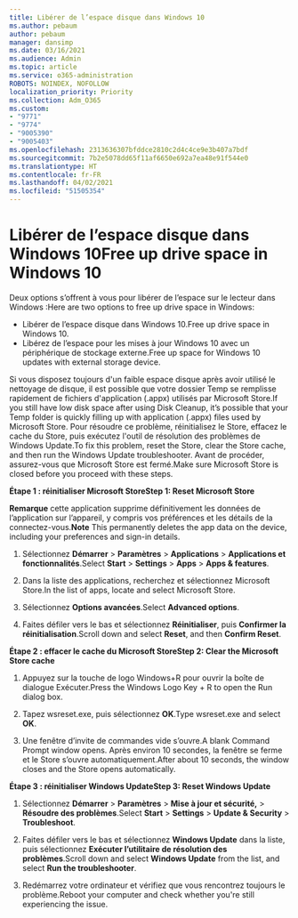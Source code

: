 ```yaml
---
title: Libérer de l’espace disque dans Windows 10
ms.author: pebaum
author: pebaum
manager: dansimp
ms.date: 03/16/2021
ms.audience: Admin
ms.topic: article
ms.service: o365-administration
ROBOTS: NOINDEX, NOFOLLOW
localization_priority: Priority
ms.collection: Adm_O365
ms.custom:
- "9771"
- "9774"
- "9005390"
- "9005403"
ms.openlocfilehash: 2313636307bfddce2810c2d4c4ce9e3b407a7bdf
ms.sourcegitcommit: 7b2e5078dd65f11af6650e692a7ea48e91f544e0
ms.translationtype: HT
ms.contentlocale: fr-FR
ms.lasthandoff: 04/02/2021
ms.locfileid: "51505354"
---
```

# <a name="free-up-drive-space-in-windows-10"></a><span data-ttu-id="3e68f-102">Libérer de l’espace disque dans Windows 10</span><span class="sxs-lookup"><span data-stu-id="3e68f-102">Free up drive space in Windows 10</span></span>

<span data-ttu-id="3e68f-103">Deux options s’offrent à vous pour libérer de l’espace sur le lecteur dans Windows :</span><span class="sxs-lookup"><span data-stu-id="3e68f-103">Here are two options to free up drive space in Windows:</span></span>

- <span data-ttu-id="3e68f-104">Libérer de l’espace disque dans Windows 10.</span><span class="sxs-lookup"><span data-stu-id="3e68f-104">Free up drive space in Windows 10.</span></span>
- <span data-ttu-id="3e68f-105">Libérez de l’espace pour les mises à jour Windows 10 avec un périphérique de stockage externe.</span><span class="sxs-lookup"><span data-stu-id="3e68f-105">Free up space for Windows 10 updates with external storage device.</span></span>

<span data-ttu-id="3e68f-106">Si vous disposez toujours d'un faible espace disque après avoir utilisé le nettoyage de disque, il est possible que votre dossier Temp se remplisse rapidement de fichiers d'application (.appx) utilisés par Microsoft Store.</span><span class="sxs-lookup"><span data-stu-id="3e68f-106">If you still have low disk space after using Disk Cleanup, it’s possible that your Temp folder is quickly filling up with application (.appx) files used by Microsoft Store.</span></span> <span data-ttu-id="3e68f-107">Pour résoudre ce problème, réinitialisez le Store, effacez le cache du Store, puis exécutez l'outil de résolution des problèmes de Windows Update.</span><span class="sxs-lookup"><span data-stu-id="3e68f-107">To fix this problem, reset the Store, clear the Store cache, and then run the Windows Update troubleshooter.</span></span> <span data-ttu-id="3e68f-108">Avant de procéder, assurez-vous que Microsoft Store est fermé.</span><span class="sxs-lookup"><span data-stu-id="3e68f-108">Make sure Microsoft Store is closed before you proceed with these steps.</span></span>

<span data-ttu-id="3e68f-109">**Étape 1 : réinitialiser Microsoft Store**</span><span class="sxs-lookup"><span data-stu-id="3e68f-109">**Step 1: Reset Microsoft Store**</span></span>

<span data-ttu-id="3e68f-110">**Remarque** cette application supprime définitivement les données de l’application sur l’appareil, y compris vos préférences et les détails de la connectez-vous.</span><span class="sxs-lookup"><span data-stu-id="3e68f-110">**Note** This permanently deletes the app data on the device, including your preferences and sign-in details.</span></span>

1. <span data-ttu-id="3e68f-111">Sélectionnez **Démarrer** > **Paramètres** > **Applications** > **Applications et fonctionnalités**.</span><span class="sxs-lookup"><span data-stu-id="3e68f-111">Select **Start** > **Settings** > **Apps** > **Apps & features**.</span></span>

1. <span data-ttu-id="3e68f-112">Dans la liste des applications, recherchez et sélectionnez Microsoft Store.</span><span class="sxs-lookup"><span data-stu-id="3e68f-112">In the list of apps, locate and select Microsoft Store.</span></span>

1. <span data-ttu-id="3e68f-113">Sélectionnez **Options avancées**.</span><span class="sxs-lookup"><span data-stu-id="3e68f-113">Select **Advanced options**.</span></span>

1. <span data-ttu-id="3e68f-114">Faites défiler vers le bas et sélectionnez **Réinitialiser**, puis **Confirmer la réinitialisation**.</span><span class="sxs-lookup"><span data-stu-id="3e68f-114">Scroll down and select **Reset**, and then **Confirm Reset**.</span></span>

<span data-ttu-id="3e68f-115">**Étape 2 : effacer le cache du Microsoft Store**</span><span class="sxs-lookup"><span data-stu-id="3e68f-115">**Step 2: Clear the Microsoft Store cache**</span></span>

1. <span data-ttu-id="3e68f-116">Appuyez sur la touche de logo Windows+R pour ouvrir la boîte de dialogue Exécuter.</span><span class="sxs-lookup"><span data-stu-id="3e68f-116">Press the Windows Logo Key + R to open the Run dialog box.</span></span>

1. <span data-ttu-id="3e68f-117">Tapez wsreset.exe, puis sélectionnez **OK**.</span><span class="sxs-lookup"><span data-stu-id="3e68f-117">Type wsreset.exe and select **OK**.</span></span>

1. <span data-ttu-id="3e68f-118">Une fenêtre d’invite de commandes vide s’ouvre.</span><span class="sxs-lookup"><span data-stu-id="3e68f-118">A blank Command Prompt window opens.</span></span> <span data-ttu-id="3e68f-119">Après environ 10 secondes, la fenêtre se ferme et le Store s’ouvre automatiquement.</span><span class="sxs-lookup"><span data-stu-id="3e68f-119">After about 10 seconds, the window closes and the Store opens automatically.</span></span>

<span data-ttu-id="3e68f-120">**Étape 3 : réinitialiser Windows Update**</span><span class="sxs-lookup"><span data-stu-id="3e68f-120">**Step 3: Reset Windows Update**</span></span>

1. <span data-ttu-id="3e68f-121">Sélectionnez **Démarrer** > **Paramètres** > **Mise à jour et sécurité,** > **Résoudre des problèmes**.</span><span class="sxs-lookup"><span data-stu-id="3e68f-121">Select **Start** > **Settings** > **Update & Security** > **Troubleshoot**.</span></span>

1. <span data-ttu-id="3e68f-122">Faites défiler vers le bas et sélectionnez **Windows Update** dans la liste, puis sélectionnez **Exécuter l’utilitaire de résolution des problèmes**.</span><span class="sxs-lookup"><span data-stu-id="3e68f-122">Scroll down and select **Windows Update** from the list, and select **Run the troubleshooter**.</span></span>

1. <span data-ttu-id="3e68f-123">Redémarrez votre ordinateur et vérifiez que vous rencontrez toujours le problème.</span><span class="sxs-lookup"><span data-stu-id="3e68f-123">Reboot your computer and check whether you're still experiencing the issue.</span></span>

